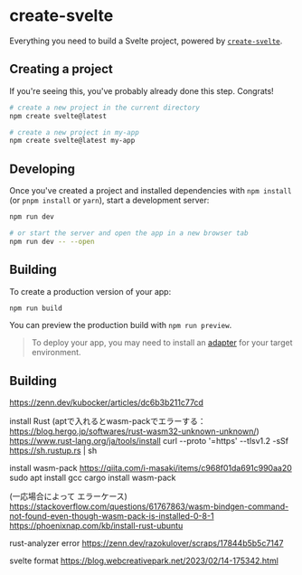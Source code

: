 # create-svelte

Everything you need to build a Svelte project, powered by [`create-svelte`](https://github.com/sveltejs/kit/tree/main/packages/create-svelte).

## Creating a project

If you're seeing this, you've probably already done this step. Congrats!

```bash
# create a new project in the current directory
npm create svelte@latest

# create a new project in my-app
npm create svelte@latest my-app
```

## Developing

Once you've created a project and installed dependencies with `npm install` (or `pnpm install` or `yarn`), start a development server:

```bash
npm run dev

# or start the server and open the app in a new browser tab
npm run dev -- --open
```

## Building

To create a production version of your app:

```bash
npm run build
```

You can preview the production build with `npm run preview`.

> To deploy your app, you may need to install an [adapter](https://kit.svelte.dev/docs/adapters) for your target environment.

## Building
https://zenn.dev/kubocker/articles/dc6b3b211c77cd

install Rust
(aptで入れるとwasm-packでエラーする：https://blog.hergo.jp/softwares/rust-wasm32-unknown-unknown/)
https://www.rust-lang.org/ja/tools/install
curl --proto '=https' --tlsv1.2 -sSf https://sh.rustup.rs | sh


install wasm-pack
https://qiita.com/i-masaki/items/c968f01da691c990aa20
 sudo apt install gcc
 cargo install wasm-pack

 (一応場合によって エラーケース)
 https://stackoverflow.com/questions/61767863/wasm-bindgen-command-not-found-even-though-wasm-pack-is-installed-0-8-1
 https://phoenixnap.com/kb/install-rust-ubuntu

rust-analyzer error
https://zenn.dev/razokulover/scraps/17844b5b5c7147

svelte format
https://blog.webcreativepark.net/2023/02/14-175342.html
